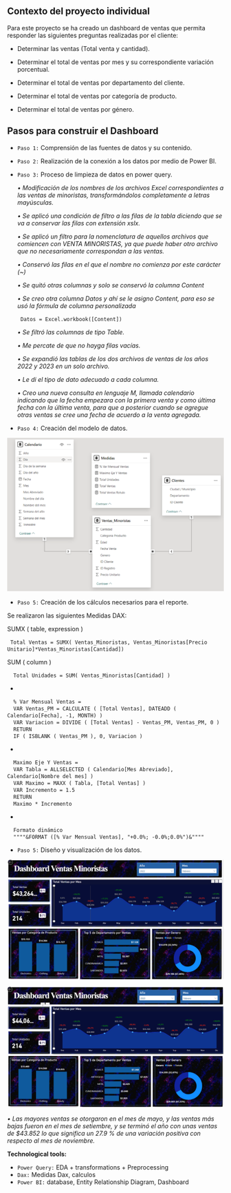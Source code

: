 ## **Contexto del proyecto individual**
Para este proyecto se ha creado un dashboard de ventas que permita responder las siguientes preguntas realizadas por el cliente:

+ Determinar las ventas (Total venta y cantidad).

+ Determinar el total de ventas por mes y su correspondiente variación porcentual.

+ Determinar el total de ventas por departamento del cliente.

+ Determinar el total de ventas por categoría de producto.

+ Determinar el total de ventas por género.

## **Pasos para construir el Dashboard**

  + `Paso 1:` Comprensión de las fuentes de datos y su contenido.

  + `Paso 2:` Realización de la conexión a los datos por medio de Power BI.

  + `Paso 3:` Proceso de limpieza de datos en power query.

      *• Modificación de los nombres de los archivos Excel correspondientes a las ventas de minoristas, transformándolos completamente a letras mayúsculas.*
    
      *• Se aplicó una condición de filtro a las filas de la tabla diciendo que se va a conservar las filas con extensión xslx.*
    
      *•	Se aplicó un filtro para la nomenclatura de aquellos archivos que comiencen con VENTA MINORISTAS, ya que puede haber otro archivo que no necesariamente correspondan a las ventas.*
    
      *•	Conservó las filas en el que el nombre no comienza por este carácter (~)*
    
      *•	Se quitó otras columnas y solo se conservó la columna Content*
    
      *•	Se creo otra columna Datos y ahí se le asigno Content, para eso se usó la fórmula de columna personalizada*

         Datos = Excel.workbook([Content])
    
      *•	Se filtró las columnas de tipo Table.*
    
      *•	Me percate de que no hayga filas vacías.*
    
      *•	Se expandió las tablas de los dos archivos de ventas de los años 2022 y 2023 en un solo archivo.*
    
      *•	Le di el tipo de dato adecuado a cada columna.*
    
      *•	Creo una nueva consulta en lenguaje M, llamada calendario indicando que la fecha empezara con la primera venta y como última fecha con la última venta, para que a posterior cuando se agregue otras ventas se cree una fecha de acuerdo a la venta agregada.*
    

  + `Paso 4:` Creación del modelo de datos.
<img src="https://github.com/Elizabeth02fh/Dashboard_Ventas_Minoristas/blob/8dbfc848ccee8cb35c633323b24bcaba7b66d9bf/MODELO_DATOS.PNG" alt="MODELO_DATOS" width="700">

  + `Paso 5:` Creación de los cálculos necesarios para el reporte.
    
Se realizaron las siguientes Medidas DAX:

SUMX ( table, expression )

     Total Ventas = SUMX( Ventas_Minoristas, Ventas_Minoristas[Precio Unitario]*Ventas_Minoristas[Cantidad])
     
SUM ( column )

      Total Unidades = SUM( Ventas_Minoristas[Cantidad] )


*

      % Var Mensual Ventas = 
      VAR Ventas_PM = CALCULATE ( [Total Ventas], DATEADD ( Calendario[Fecha], -1, MONTH) ) 
      VAR Variacion = DIVIDE ( [Total Ventas] - Ventas_PM, Ventas_PM, 0 ) 
      RETURN
      IF ( ISBLANK ( Ventas_PM ), 0, Variacion )
*

      Maximo Eje Y Ventas = 
      VAR Tabla = ALLSELECTED ( Calendario[Mes Abreviado], Calendario[Nombre del mes] ) 
      VAR Maximo = MAXX ( Tabla, [Total Ventas] ) 
      VAR Incremento = 1.5
      RETURN
      Maximo * Incremento
*

      Formato dinámico
      """"&FORMAT ([% Var Mensual Ventas], "+0.0%; -0.0%;0.0%")&""""

  + `Paso 5:` Diseño y visualización de los datos.

<img src="https://github.com/Elizabeth02fh/Dashboard_Ventas_Minoristas/blob/96b4e5f12ae1ab8f0f3df35c60db1da5dffa1c9e/DASHBOARD%20VENTAS%20MINORISTAS.PNG" alt="DASHBOARD VENTAS MINORISTAS" width="1200">

![DASHBOARD VENTAS MINORISTAS](https://github.com/Elizabeth02fh/Dashboard_Ventas_Minoristas/blob/6392ccce2ff6423bcf19f791330b156b9b344647/Dahsboard2023.PNG)

  *•	Las mayores ventas se otorgaron en el mes de mayo, y las ventas más bajas fueron en el mes de setiembre, y se terminó el año con unas ventas de $43.852 lo que significa un 27.9 % de una variación positiva con respecto al mes de noviembre.*
    
**Technological tools:**

+ `Power Query:` EDA + transformations + Preprocessing 
+	`Dax:` Medidas Dax, calculos
+	`Power BI:` database, Entity Relationship Diagram, Dashboard


